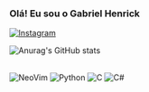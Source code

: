 ### Olá! Eu sou o Gabriel Henrick


[![Instagram](https://img.shields.io/badge/Instagram-E4405F?style=for-the-badge&logo=instagram&logoColor=white)](https:/https://www.instagram.com/gabriel.engc/?hl=pt-br/)

![Anurag's GitHub stats](https://github-readme-stats.vercel.app/api?username=GabrielHenrick-deep&show_icons=true&theme=dark)

<div style="display: inline_block"><br/>
<img aling="center" alt="NeoVim" src="https://img.shields.io/badge/NeoVim-%2357A143.svg?&style=for-the-badge&logo=neovim&logoColor=white"/>
<img aling="center" alt="Python" src="https://img.shields.io/badge/Python-3776AB?style=for-the-badge&logo=python&logoColor=white"/>
<img aling="center" alt="C" src="https://img.shields.io/badge/C-00599C?style=for-the-badge&logo=c&logoColor=white"/>
<img aling="center" alt="C#" src="https://img.shields.io/badge/C%23-239120?style=for-the-badge&logo=c-sharp&logoColor=white"/>
</div>
